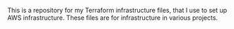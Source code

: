 This is a repository for my Terraform infrastructure files, that I use to set up AWS infrastructure.
These files are for infrastructure in various projects.
